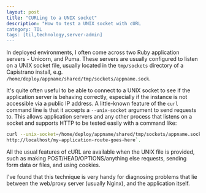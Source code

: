 ```yaml
---
layout: post
title: "CURLing to a UNIX socket"
description: "How to test a UNIX socket with cURL
category: TIL
tags: [til,technology,server-admin]
---
```


In deployed environments, I often come across two Ruby application servers - Unicorn, and Puma. 
These servers are usually configured to listen on a UNIX socket file, usually located in the `tmp/sockets` directory of a Capistrano install, e.g. `/home/deploy/appname/shared/tmp/sockets/appname.sock`.

It's quite often useful to be able to connect to a UNIX socket to see if the application server is behaving correctly, 
especially if the instance is not accessible via a public IP address. A little-known feature of the
`curl` command line is that it accepts a `--unix-socket` argument to send requests to. This allows
application servers and any other process that listens on a socket and supports HTTP to be tested
easily with a command like:

``` bash
curl --unix-socket=/home/deploy/appname/shared/tmp/sockets/appname.sock
http://localhost/my-application-route-goes-here`.
```

All the usual features of cURL are available when the UNIX file is provided, such as making
POST/HEAD/OPTIONS/anything else requests, sending form data or files, and using cookies. 

I've found that this technique is very handy for diagnosing problems that lie between the web/proxy
server (usually Nginx), and the application itself.

